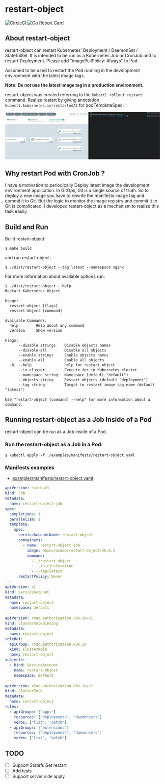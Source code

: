 # restart-object

[![CircleCI](https://circleci.com/gh/d-kuro/restart-object.svg?style=svg)](https://circleci.com/gh/d-kuro/restart-object) [![Go Report Card](https://goreportcard.com/badge/github.com/d-kuro/restart-object)](https://goreportcard.com/report/github.com/d-kuro/restart-object)

## About restart-object

restart-object can restart Kubernetes' Deployment / DaemonSet / StatefulSet.
It is intended to be run as a Kubernetes Job or CronJob and to restart Deployment.
Please add "imagePullPolicy: Always" to Pod.

Assumed to be used to restart the Pod running in the development environment with the latest image tags.

**Note: Do not use the latest image tag in a production environment.**

restart-object was created referring to the `kubectl rollout restart` command.
Realize restart by giving annotation `kubectl.kubernetes.io/restartedAt` for podTemplateSpec.

![](examples/assets/restart.gif)

## Why restart Pod with CronJob ?

I have a motivation to periodically Deploy latest image the development environment application.
In GitOps, Git is a single source of truth.
So to deploy a new image you have to rewrite the manifests image tag and commit it to Git.
But the logic to monitor the image registry and commit it to Git is complicated.
I developed restart-object as a mechanism to realize this task easily.

## Build and Run

Build restart-object:

```shell
$ make build
```

and run restart-object:

```shell
$ ./dist/restart-object --tag latest --namespace nginx
```

For more information about available options run:

```shell
$ ./dist/restart-object --help
Restart Kubernetes Object

Usage:
  restart-object [flags]
  restart-object [command]

Available Commands:
  help        Help about any command
  version     Show version

Flags:
      --disable strings    Disable objects names
      --disable-all        Disable all objects
      --enable strings     Enable objects names
      --enable-all         Enable all objects
  -h, --help               help for restart-object
      --in-cluster         Execute for in Kubernetes cluster
      --namespace string   Namespace (default "default")
      --objects string     Restart objects (default "deployment")
      --tag string         Target to restart image tag name (default "latest")

Use "restart-object [command] --help" for more information about a command.
```

## Running restart-object as a Job Inside of a Pod

restart-object can be run as a Job inside of a Pod.

### Run the restart-object as a Job in a Pod:

```shell
$ kubectl apply -f ./examples/manifests/restart-object.yaml
```

### Manifests examples

* [examples/manifests/restart-object.yaml](examples/manifests/restart-object.yaml)

```yaml
apiVersion: batch/v1
kind: Job
metadata:
  name: restart-object-job
spec:
  completions: 1
  parallelism: 1
  template:
    spec:
      serviceAccountName: restart-object
      containers:
        - name: restart-object-job
          image: daikurosawa/restart-object:v0.0.2
          command:
            - ./restart-object
            - --in-cluster=true
            - --tag=latest
      restartPolicy: Never
---
apiVersion: v1
kind: ServiceAccount
metadata:
  name: restart-object
  namespace: default
---
apiVersion: rbac.authorization.k8s.io/v1
kind: ClusterRoleBinding
metadata:
  name: restart-object
roleRef:
  apiGroup: rbac.authorization.k8s.io
  kind: ClusterRole
  name: restart-object
subjects:
  - kind: ServiceAccount
    name: restart-object
    namespace: default
---
apiVersion: rbac.authorization.k8s.io/v1
kind: ClusterRole
metadata:
  name: restart-object
rules:
  - apiGroups: ["apps"]
    resources: ["deployments", "daemonsets"]
    verbs: ["list", "patch"]
  - apiGroups: ["extensions"]
    resources: ["deployments", "daemonsets"]
    verbs: ["list", "patch"]
```

## TODO

* [ ] Support StatefulSet restart
* [ ] Add tests
* [ ] Support server side apply
